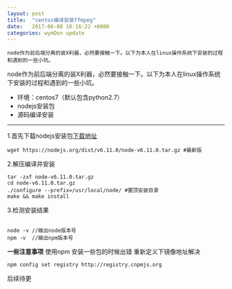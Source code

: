 ```yaml
---
layout: post
title:  "centos编译安装ffmpeg"
date:   2017-06-08 16:16:22 +0800
categories: wymDon update
---
```


    node作为前后端分离的装X利器，必然要接触一下。以下为本人在linux操作系统下安装的过程和遇到的一些小坑。

node作为前后端分离的装X利器，必然要接触一下。以下为本人在linux操作系统下安装的过程和遇到的一些小坑。

- 环境：centos7（默认包含python2.7）
- nodejs安装包
- 源码编译安装


----------

1.首先下载nodejs安装包[下载地址][1]


  [1]: https://nodejs.org/en/download/

```linux
wget https://nodejs.org/dist/v6.11.0/node-v6.11.0.tar.gz #最新版
```

2.解压编译并安装

```linux
tar -zxf node-v6.11.0.tar.gz
cd node-v6.11.0.tar.gz
./configure --prefix=/usr/local/node/ #置顶安装目录
make && make install
```
3.检测安装结果

```linux

node -v //输出node版本号
npm -v  //输出npm版本号

```
**一些注意事项**
使用npm 安装一些包的时候出错
重新定义下镜像地址解决

```linux
npm config set registry http://registry.cnpmjs.org
```
后续待更
